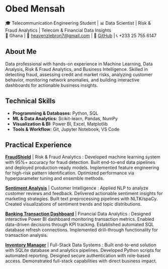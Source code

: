# Obed Mensah  
🎓 Telecommunication Engineering Student | 📊 Data Scientist | Risk & Fraud Analytics | Telecom & Financial Data Insights  
📍 Ghana | 📧 heavenzlebron7@gmail.com | 🔗 [GitHub](https://github.com/Omensah-15) | 📞 +233 25 755 6147

## About Me  
Data professional with hands-on experience in Machine Learning, Data Analysis, Risk & Fraud Analytics, and Business Intelligence. Skilled in detecting fraud, assessing credit and market risks, analyzing customer behavior, monitoring network anomalies, and building interactive dashboards for actionable business insights.


## Technical Skills  

- **Programming & Databases:** Python, SQL  
- **ML & Data Analytics:** Scikit-learn, Pandas, NumPy  
- **Visualization & BI:** Power BI, Excel, Matplotlib  
- **Tools & Workflow:** Git, Jupyter Notebook, VS Code  


## Practical Experience

[**FraudShield**](https://github.com/Omensah-15/FraudShield) | Risk & Fraud Analytics :
Developed machine learning system with 95%+ accuracy for fraud detection. Built end-to-end data pipelines and deployed production-ready models. Implemented feature engineering for high-risk pattern identification. Optimized performance via hyperparameter tuning and ensemble methods.

[**Sentiment Analysis**](https://github.com/Omensah-15/SentimentAnalysisofCustomerFeedback) | Customer Intelligence :
Applied NLP to analyze customer reviews and feedback. Delivered actionable sentiment insights for marketing strategies. Built text preprocessing pipelines with NLTK/spaCy. Created visualizations of sentiment trends and topic distributions.

[**Banking Transaction Dashboard**](https://github.com/Omensah-15/Bank_Transcaction_Insights) | Financial Data Analytics :
Designed interactive Power BI dashboard monitoring transaction metrics. Enabled data-driven decisions through KPI tracking. Established automated SQL database refresh connections. Implemented drill-through functionality for transaction analysis.

[**Inventory Manager**](https://github.com/Omensah-15/Inventory-Manager) | Full-Stack Data Systems :
Built end-to-end solution with SQLite database and analytics pipelines. Developed Python scripts for automated reporting. Designed secure authentication with role-based access. Demonstrated full-stack capabilities with direct business impact.

